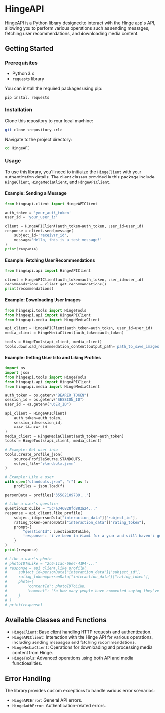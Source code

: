# HingeAPI

HingeAPI is a Python library designed to interact with the Hinge app's API, allowing you to perform various operations such as sending messages, fetching user recommendations, and downloading media content.

## Getting Started

### Prerequisites

- Python 3.x
- `requests` library

You can install the required packages using pip:

```bash
pip install requests
```

### Installation

Clone this repository to your local machine:

```bash
git clone <repository-url>
```

Navigate to the project directory:

```bash
cd HingeAPI
```

### Usage

To use this library, you'll need to initialize the `HingeClient` with your authentication details. The client classes provided in this package include `HingeClient`, `HingeMediaClient`, and `HingeAPIClient`.

#### Example: Sending a Message

```python
from hingeapi.client import HingeAPIClient

auth_token = 'your_auth_token'
user_id = 'your_user_id'

client = HingeAPIClient(auth_token=auth_token, user_id=user_id)
response = client.send_message(
    subject_id='receiver_id',
    message='Hello, this is a test message!'
)
print(response)
```

#### Example: Fetching User Recommendations

```python
from hingeapi.api import HingeAPIClient

client = HingeAPIClient(auth_token=auth_token, user_id=user_id)
recommendations = client.get_recommendations()
print(recommendations)
```

#### Example: Downloading User Images

```python
from hingeapi.tools import HingeTools
from hingeapi.api import HingeAPIClient
from hingeapi.media import HingeMediaClient

api_client = HingeAPIClient(auth_token=auth_token, user_id=user_id)
media_client = HingeMediaClient(auth_token=auth_token)

tools = HingeTools(api_client, media_client)
tools.download_recommendation_content(output_path='path_to_save_images')
```

#### Example: Getting User Info and Liking Profiles

```python
import os
import json
from hingeapi.tools import HingeTools
from hingeapi.api import HingeAPIClient
from hingeapi.media import HingeMediaClient

auth_token = os.getenv("BEARER_TOKEN")
session_id = os.getenv("SESSION_ID")
user_id = os.getenv("USER_ID")

api_client = HingeAPIClient(
    auth_token=auth_token,
    session_id=session_id,
    user_id=user_id
)
media_client = HingeMediaClient(auth_token=auth_token)
tools = HingeTools(api_client, media_client)

# Example: Get user info
tools.create_profile_json(
    source=ProfileSource.STANDOUTS,
    output_file="standouts.json"
)

# Example: Like a user 
with open("standouts.json", "r") as f:
    profiles = json.load(f)

personData = profiles["35582109789..."]

# Like a user's question
questionIDToLike = "5c4a346828fd883a24..."
response = api_client.like_profile(
    subject_id=personData["interaction_data"]["subject_id"],
    rating_token=personData["interaction_data"]["rating_token"],
    prompt={
        "questionId": questionIDToLike,
        "response": "I've been in Miami for a year and still haven't gone (╥﹏╥)"
    }
)
print(response)

# Like a user's photo
# photoIDToLike = "2c6411ac-66e4-4194-..."
# response = api_client.like_profile(
#     subject_id=personData["interaction_data"]["subject_id"],
#     rating_token=personData["interaction_data"]["rating_token"],
#     photo={
#         "contentId": photoIDToLike,
#         "comment": "So how many people have commented saying they've been here before?"
#     }
# )
# print(response)
```

## Available Classes and Functions

- `HingeClient`: Base client handling HTTP requests and authentication.
- `HingeAPIClient`: Interaction with the Hinge API for various operations, including sending messages and fetching recommendations.
- `HingeMediaClient`: Operations for downloading and processing media content from Hinge.
- `HingeTools`: Advanced operations using both API and media functionalities.

## Error Handling

The library provides custom exceptions to handle various error scenarios:
- `HingeAPIError`: General API errors.
- `HingeAuthError`: Authentication-related errors.

<!--

## License

This project is licensed under the MIT License - see the [LICENSE](LICENSE) file for details.

## Contributing

Please read [CONTRIBUTING](CONTRIBUTING.md) for details on our code of conduct, and the process for submitting pull requests.
-->